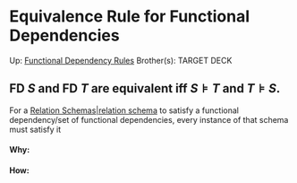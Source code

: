 # Equivalence Rule for Functional Dependencies

Up: [Functional Dependency Rules](functional_dependency_rules)
Brother(s):
TARGET DECK

## FD $S$ and FD $T$ are equivalent iff $S ⊧ T$ and $T ⊧ S$.

For a [Relation Schemas|relation schema](relation_schemas|relation_schema) to satisfy a functional dependency/set of functional dependencies, every instance of that schema must satisfy it

































#### Why:
#### How:









